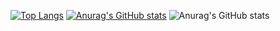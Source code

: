 [![Top Langs](https://github-readme-stats.vercel.app/api/top-langs/?username=Jimin-Park0901)](https://github.com/anuraghazra/github-readme-stats)
[![Anurag's GitHub stats](https://github-readme-stats.vercel.app/api?username=Jimin-Park0901)](https://github.com/anuraghazra/github-readme-stats)
![Anurag's GitHub stats](https://github-readme-stats.vercel.app/api?username=Jimin-Park0901&hide=contribs,prs&show_icons=true&theme=graywhite)
